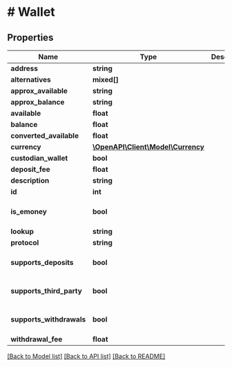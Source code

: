 # # Wallet

## Properties

Name | Type | Description | Notes
------------ | ------------- | ------------- | -------------
**address** | **string** |  | [optional]
**alternatives** | **mixed[]** |  | [optional]
**approx_available** | **string** |  | [optional]
**approx_balance** | **string** |  | [optional]
**available** | **float** |  | [optional]
**balance** | **float** |  | [optional]
**converted_available** | **float** |  | [optional]
**currency** | [**\OpenAPI\Client\Model\Currency**](Currency.md) |  | [optional]
**custodian_wallet** | **bool** |  | [optional]
**deposit_fee** | **float** |  | [optional]
**description** | **string** |  | [optional]
**id** | **int** |  | [optional]
**is_emoney** | **bool** |  | [optional] [default to false]
**lookup** | **string** |  | [optional]
**protocol** | **string** |  | [optional]
**supports_deposits** | **bool** |  | [optional] [default to true]
**supports_third_party** | **bool** |  | [optional] [default to false]
**supports_withdrawals** | **bool** |  | [optional] [default to true]
**withdrawal_fee** | **float** |  | [optional]

[[Back to Model list]](../../README.md#models) [[Back to API list]](../../README.md#endpoints) [[Back to README]](../../README.md)

